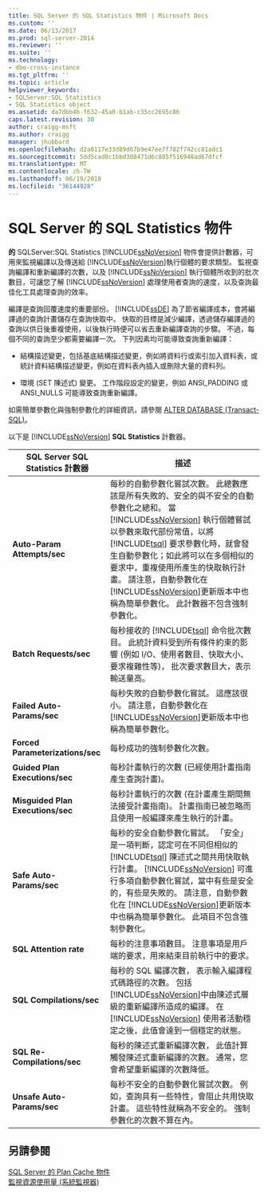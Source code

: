 ```yaml
---
title: SQL Server 的 SQL Statistics 物件 | Microsoft Docs
ms.custom: ''
ms.date: 06/13/2017
ms.prod: sql-server-2014
ms.reviewer: ''
ms.suite: ''
ms.technology:
- dbe-cross-instance
ms.tgt_pltfrm: ''
ms.topic: article
helpviewer_keywords:
- SQLServer:SQL Statistics
- SQL Statistics object
ms.assetid: da7dbb4b-f632-45a0-b1ab-c35cc2695c86
caps.latest.revision: 30
author: craigg-msft
ms.author: craigg
manager: jhubbard
ms.openlocfilehash: d2a8117e33d89d67b9e47ee7f702f742cc81adc1
ms.sourcegitcommit: 5dd5cad0c1bbd308471d6c885f516948ad67dfcf
ms.translationtype: MT
ms.contentlocale: zh-TW
ms.lasthandoff: 06/19/2018
ms.locfileid: "36144928"
---
```

# <a name="sql-server-sql-statistics-object"></a>SQL Server 的 SQL Statistics 物件
  **的** SQLServer:SQL Statistics [!INCLUDE[ssNoVersion](../../includes/ssnoversion-md.md)] 物件會提供計數器，可用來監視編譯以及傳送給 [!INCLUDE[ssNoVersion](../../includes/ssnoversion-md.md)]執行個體的要求類型。 監視查詢編譯和重新編譯的次數，以及 [!INCLUDE[ssNoVersion](../../includes/ssnoversion-md.md)] 執行個體所收到的批次數目，可讓您了解 [!INCLUDE[ssNoVersion](../../includes/ssnoversion-md.md)] 處理使用者查詢的速度，以及查詢最佳化工具處理查詢的效率。  
  
 編譯是查詢回覆速度的重要部份。 [!INCLUDE[ssDE](../../includes/ssde-md.md)] 為了節省編譯成本，會將編譯過的查詢計畫儲存在查詢快取中。 快取的目標是減少編譯，透過儲存編譯過的查詢以供日後重複使用，以後執行時便可以省去重新編譯查詢的步驟。 不過，每個不同的查詢至少都需要編譯一次。 下列因素均可能導致查詢重新編譯：  
  
-   結構描述變更，包括基底結構描述變更，例如將資料行或索引加入資料表，或統計資料結構描述變更，例如在資料表內插入或刪除大量的資料列。  
  
-   環境 (SET 陳述式) 變更。 工作階段設定的變更，例如 ANSI_PADDING 或 ANSI_NULLS 可能導致查詢重新編譯。  
  
 如需簡單參數化與強制參數化的詳細資訊，請參閱 [ALTER DATABASE &#40;Transact-SQL&#41;](/sql/t-sql/statements/alter-database-transact-sql)。  
  
 以下是 [!INCLUDE[ssNoVersion](../../includes/ssnoversion-md.md)] **SQL Statistics** 計數器。  
  
|SQL Server SQL Statistics 計數器|描述|  
|----------------------------------------|-----------------|  
|**Auto-Param Attempts/sec**|每秒的自動參數化嘗試次數。 此總數應該是所有失敗的、安全的與不安全的自動參數化之總和。 當 [!INCLUDE[ssNoVersion](../../includes/ssnoversion-md.md)] 執行個體嘗試以參數來取代部份常值，以將 [!INCLUDE[tsql](../../../includes/tsql-md.md)] 要求參數化時，就會發生自動參數化；如此將可以在多個相似的要求中，重複使用所產生的快取執行計畫。 請注意，自動參數化在 [!INCLUDE[ssNoVersion](../../includes/ssnoversion-md.md)]更新版本中也稱為簡單參數化。 此計數器不包含強制參數化。|  
|**Batch Requests/sec**|每秒接收的 [!INCLUDE[tsql](../../../includes/tsql-md.md)] 命令批次數目。 此統計資料受到所有條件約束的影響 (例如 I/O、使用者數目、快取大小、要求複雜性等)， 批次要求數目大，表示輸送量高。|  
|**Failed Auto-Params/sec**|每秒失敗的自動參數化嘗試。 這應該很小。 請注意，自動參數化在 [!INCLUDE[ssNoVersion](../../includes/ssnoversion-md.md)]更新版本中也稱為簡單參數化。|  
|**Forced Parameterizations/sec**|每秒成功的強制參數化次數。|  
|**Guided Plan Executions/sec**|每秒計畫執行的次數 (已經使用計畫指南產生查詢計畫)。|  
|**Misguided Plan Executions/sec**|每秒計畫執行的次數 (在計畫產生期間無法接受計畫指南)。 計畫指南已被忽略而且使用一般編譯來產生執行的計畫。|  
|**Safe Auto-Params/sec**|每秒的安全自動參數化嘗試。 「安全」是一項判斷，認定可在不同但相似的 [!INCLUDE[tsql](../../../includes/tsql-md.md)] 陳述式之間共用快取執行計畫。 [!INCLUDE[ssNoVersion](../../includes/ssnoversion-md.md)] 可進行多項自動參數化嘗試，當中有些是安全的，有些是失敗的。 請注意，自動參數化在 [!INCLUDE[ssNoVersion](../../includes/ssnoversion-md.md)]更新版本中也稱為簡單參數化。 此項目不包含強制參數化。|  
|**SQL Attention rate**|每秒的注意事項數目。 注意事項是用戶端的要求，用來結束目前執行中的要求。|  
|**SQL Compilations/sec**|每秒的 SQL 編譯次數， 表示輸入編譯程式碼路徑的次數。 包括 [!INCLUDE[ssNoVersion](../../includes/ssnoversion-md.md)]中由陳述式層級的重新編譯所造成的編譯。 在 [!INCLUDE[ssNoVersion](../../includes/ssnoversion-md.md)] 使用者活動穩定之後，此值會達到一個穩定的狀態。|  
|**SQL Re-Compilations/sec**|每秒的陳述式重新編譯次數， 此值計算觸發陳述式重新編譯的次數。 通常，您會希望重新編譯的次數降低。|  
|**Unsafe Auto-Params/sec**|每秒不安全的自動參數化嘗試次數。 例如，查詢具有一些特性，會阻止共用快取計畫。 這些特性就稱為不安全的。 強制參數化的次數不算在內。|  
  
## <a name="see-also"></a>另請參閱  
 [SQL Server 的 Plan Cache 物件](sql-server-plan-cache-object.md)   
 [監視資源使用量 &#40;系統監視器&#41;](monitor-resource-usage-system-monitor.md)  
  
  
